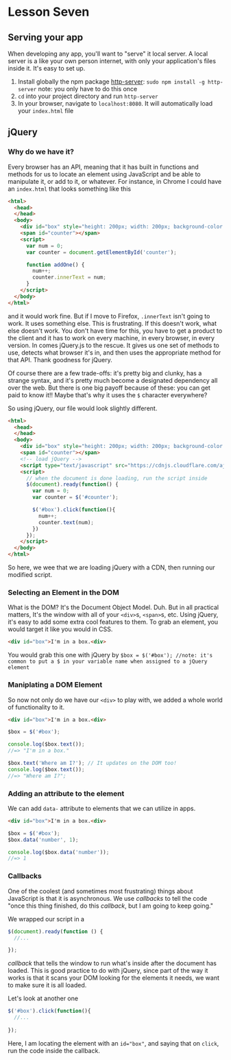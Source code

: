 # Lesson Seven
## Serving your app
When developing any app, you'll want to "serve" it local server. A local server is a like your own person internet, with only your application's files inside it. It's easy to set up.

1. Install globally the npm package [http-server](https://www.npmjs.com/package/http-server): `sudo npm install -g http-server` note: you only have to do this once
2. `cd` into your project directory and run `http-server`
3. In your browser, navigate to `localhost:8080`. It will automatically load your `index.html` file

## jQuery
### Why do we have it?
Every browser has an API, meaning that it has built in functions and methods for us to locate an element using JavaScript and be able to manipulate it, or add to it, or whatever. For instance, in Chrome I could have an `index.html` that looks something like this
```html
<html>
  <head>
  </head>
  <body>
    <div id="box" style="height: 200px; width: 200px; background-color:blue" onclick="addOne()"></div>
    <span id="counter"></span>
    <script>
      var num = 0;
      var counter = document.getElementById('counter');

      function addOne() {
        num++;
        counter.innerText = num;
      }
    </script>
  </body>
</html>
```
and it would work fine. But if I move to Firefox, `.innerText` isn't going to work. It uses something else. This is frustrating. If this doesn't work, what else doesn't work. You don't have time for this, you have to get a product to the client and it has to work on every machine, in every browser, in every version. In comes jQuery.js to the rescue. It gives us one set of methods to use, detects what browser it's in, and then uses the appropriate  method for that API. Thank goodness for jQuery.

Of course there are a few trade-offs: it's pretty big and clunky, has a strange syntax, and it's pretty much become a designated dependency all over the web. But there is one big payoff because of these: you can get paid to know it!! Maybe that's why it uses the `$` character everywhere?

So using jQuery, our file would look slightly different.
```html
<html>
  <head>
  </head>
  <body>
    <div id="box" style="height: 200px; width: 200px; background-color:blue"></div>
    <span id="counter"></span>
    <!-- load jQuery -->
    <script type="text/javascript" src="https://cdnjs.cloudflare.com/ajax/libs/jquery/3.0.0-alpha1/jquery.min.js"></script>
    <script>
      // when the document is done loading, run the script inside
      $(document).ready(function() {
        var num = 0;
        var counter = $('#counter');

        $('#box').click(function(){
          num++;
          counter.text(num);
        })
      });
    </script>
  </body>
</html>
```
So here, we wee that we are loading jQuery with a CDN, then running our modified script. 

### Selecting an Element in the DOM
What is the DOM? It's the Document Object Model. Duh. But in all practical matters, It's the window with all of your `<div>`s, `<span>`s, etc. Using jQuery, it's easy to add some extra cool features to them.
To grab an element, you would target it like you would in CSS.
```html
<div id="box">I'm in a box.<div>
```
You would grab this one with jQuery by
`$box = $('#box'); //note: it's common to put a $ in your variable name when assigned to a jQuery element`

### Maniplating a DOM Element
So now not only do we have our `<div>` to play with, we added a whole world of functionality to it.
```html
<div id="box">I'm in a box.<div>
```
```javascript
$box = $('#box');

console.log($box.text());
//=> "I'm in a box."

$box.text('Where am I?'); // It updates on the DOM too!
console.log($box.text());
//=> "Where am I?";
```

### Adding an attribute to the element
We can add `data-` attribute to elements that we can utilize in apps.
```html
<div id="box">I'm in a box.<div>
```
```javascript
$box = $('#box');
$box.data('number', 1);

console.log($box.data('number'));
//=> 1
```

### Callbacks
One of the coolest (and sometimes most frustrating) things about JavaScript is that it is asynchronous. We use _callbacks_ to tell the code "once this thing finished, do this _callback_, but I am going to keep going." 

We wrapped our script in a
```javascript
$(document).ready(function () {
  //...

});
```
_callback_ that tells the window to run what's inside after the document has loaded. This is good practice to do with jQuery, since part of the way it works is that it scans your DOM looking for the elements it needs, we want to make sure it is all loaded.

Let's look at another one
```javascript
$('#box').click(function(){
  //...
  
});
```
Here, I am locating the element with an `id="box"`, and saying that on `click`, run the code inside the callback.
